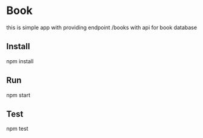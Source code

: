 # Book
this is simple app with providing endpoint /books with api for book database

## Install
npm install

## Run
npm start

## Test
npm test